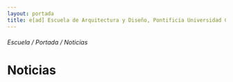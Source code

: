 ```yaml
---
layout: portada
title: e[ad] Escuela de Arquitectura y Diseño, Pontificia Universidad Católica de Valparaíso
---
```


<!-- Breadcrumps -->
<div class='col-lg-24'>
	<h6 class='subtitulo'>Escuela / Portada / Noticias</h6>
</div>
<!-- Título -->
<div class='col-lg-24 ver'>
	<h1>Noticias</h1>
</div>

